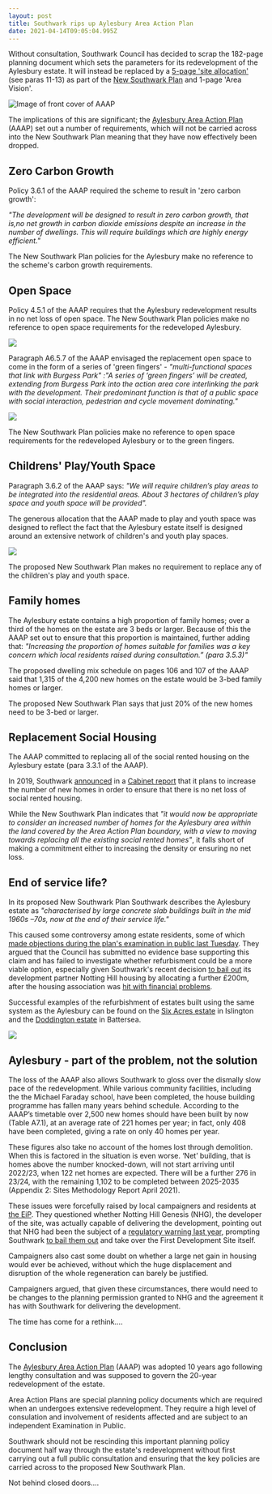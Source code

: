 ```yaml
---
layout: post
title: Southwark rips up Aylesbury Area Action Plan
date: 2021-04-14T09:05:04.995Z
---
```

Without consultation, Southwark Council has decided to scrap the 182-page planning document which sets the parameters for its redevelopment of the Aylesbury estate. It will instead be replaced by a [5-page 'site allocation'](img/nsp-aylesbury-background-paper-12-april-2021.pdf) (see paras 11-13) as part of the [New Southwark Plan](https://www.southwark.gov.uk/planning-and-building-control/planning-policy-and-transport-policy/new-southwark-plan) and 1-page 'Area Vision'.

![Image of front cover of AAAP](/img/screenshot_2021-04-14-aylesbury-area-action-plan-january-2010-aylesbury-aap-2010-pdf.png)

The implications of this are significant; the [Aylesbury Area Action Plan](https://www.southwark.gov.uk/planning-and-building-control/planning-policy-and-transport-policy/development-plan/area-action-plans-section/aylesbury-aap) (AAAP) set out a number of requirements, which will not be carried across into the New Southwark Plan meaning that they have now effectively been dropped.

## Zero Carbon Growth

Policy 3.6.1 of the AAAP required the scheme to result in 'zero carbon growth':

*"The development will be designed to result in zero carbon growth, that is,no net growth in carbon dioxide emissions despite an increase in the number of dwellings. This will require buildings which are highly energy efficient."*

The New Southwark Plan policies for the Aylesbury make no reference to the scheme's carbon growth requirements.

## Open Space

Policy 4.5.1 of the AAAP requires that the Aylesbury redevelopment results in no net loss of open space. The New Southwark Plan policies make no reference to open space requirements for the redeveloped Aylesbury.

![](/img/fdsgreenspace.jpg)

Paragraph A6.5.7 of the AAAP envisaged the replacement open space to come in the form of a series of 'green fingers' - *"multi-functional spaces that link with Burgess Park" :"A series of ‘green fingers’ will be created, extending from Burgess Park into the action area core interlinking the park with the development. Their predominant function is that of a public space with social interaction, pedestrian and cycle movement dominating."*

![](/img/screenshot_2021-04-24-richardleeproof-pdf.png)

The New Southwark Plan policies make no reference to open space requirements for the redeveloped Aylesbury or to the green fingers.

## Childrens' Play/Youth Space

Paragraph 3.6.2 of the AAAP says: *"We will require children’s play areas to be integrated into the residential areas. About 3 hectares of children’s play space and youth space will be provided".*

The generous allocation that the AAAP made to play and youth space was designed to reflect the fact that the Aylesbury estate itself is designed around an extensive network of children's and youth play spaces.

![](http://35percent.org/img/aylesburycourts.jpg)

The proposed New Southwark Plan makes no requirement to replace any of the children's play and youth space.

## Family homes

The Aylesbury estate contains a high proportion of family homes; over a third of the homes on the estate are 3 beds or larger. Because of this the AAAP set out to ensure that this proportion is maintained, further adding that: *"Increasing the proportion of homes suitable for families was a key concern which local residents raised during consultation.” (para 3.5.3)"*

The proposed dwelling mix schedule on pages 106 and 107 of the AAAP said that 1,315 of the 4,200 new homes on the estate would be 3-bed family homes or larger.

The proposed New Southwark Plan says that just 20% of the new homes need to be 3-bed or larger.

## Replacement Social Housing

The AAAP committed to replacing all of the social rented housing on the Aylesbury estate (para 3.3.1 of the AAAP).

In 2019, Southwark [announced](https://www.southwarknews.co.uk/news/aylesbury-regen-increase-in-social-rent-housing-in-phase-2-means-all-tenants-from-later-development-stages-will-have-off-plan-homes-ready-by-2028/) in a [Cabinet report](https://moderngov.southwark.gov.uk/documents/s81088/Report%20Aylesbury%20Regeneration%20Programme%20Moving%20Forward.pdf) that it plans to increase the number of new homes in order to ensure that there is no net loss of social rented housing. 

While the New Southwark Plan indicates that *"it would now be appropriate to consider an increased number of homes for  the  Aylesbury  area within  the  land  covered  by  the  Area  Action  Plan  boundary,  with  a  view  to moving towards replacing  all  the  existing  social  rented  homes"*, it falls short of making a commitment either to increasing the density or ensuring no net loss. 

## End of service life?

In its proposed New Southwark Plan Southwark describes the Aylesbury estate as *"characterised by large concrete slab buildings built in the mid 1960s –70s, now at the end of their service life."*

This caused some controversy among estate residents, some of which [made objections during the plan's examination in public last Tuesday](https://www.youtube.com/watch?v=l3CohnTQXhI). They argued that the Council has submitted no evidence base supporting this claim and has failed to investigate whether refurbisment could be a more viable option, especially given Southwark's recent decision [to bail out](http://35percent.org/2020-07-12-aylesbury-estate-fds-variation/) its development partner Notting Hill housing by allocating a further £200m, after the housing association was [hit with financial problems](https://www.insidehousing.co.uk/news/news/notting-hill-genesis-scales-back-development-plans-amid-changing-market-conditions-62506). 

Successful examples of the refurbishment of estates built using the same system as the Aylesbury can be found on the [Six Acres estate](http://crappistmartin.github.io/images/OCD28_SixAcresestateRefurb_Illustrations.pdf) in Islington and the [Doddington estate](/img/doddington.pdf) in Battersea.

![](/img/sixacresbeforeafter.jpg)

## Aylesbury - part of the problem, not the solution

The loss of the AAAP also allows Southwark to gloss over the dismally slow pace of the redevelopment.  While various community facilities, including the the Michael Faraday school, have been completed, the house building programme has fallen many years behind schedule.  According to the AAAP’s timetable over 2,500 new homes should have been built by now (Table A7.1), at an average rate of 221 homes per year; in fact, only 408 have been completed, giving a rate on only 40 homes per year.

These figures also take no account of the homes lost through demolition.  When this is factored in the situation is even worse.  ‘Net’ building, that is homes above the number knocked-down, will not start arriving until 2022/23, when 122 net homes are expected.  There will be a further 276 in 23/24, with the remaining 1,102 to be completed between 2025-2035 (Appendix 2: Sites Methodology Report April 2021).

These issues were forcefully raised by local campaigners and residents at [the EiP](https://www.youtube.com/watch?v=l3CohnTQXhI).  They questioned whether Notting Hill Genesis (NHG), the developer of the site, was actually capable of delivering the development, pointing out that NHG had been the subject of a [regulatory warning last year](https://www.gov.uk/government/publications/regulatory-judgement-notting-hill-genesis/previous-regulatory-judgement-notting-hill-genesis-31-july-2019), prompting Southwark [to bail them out](https://www.35percent.org/2020-07-12-aylesbury-estate-fds-variation/) and take over the First Development Site itself.

Campaigners also cast some doubt on whether a large net gain in housing would ever be achieved, without which the huge displacement and disruption of the whole regeneration can barely be justified.

Campaigners argued, that given these circumstances, there would need to be changes to the planning permission granted to NHG and the agreement it has with Southwark for delivering the development. 


The time has come for a rethink….

## Conclusion

The [Aylesbury Area Action Plan](https://www.southwark.gov.uk/planning-and-building-control/planning-policy-and-transport-policy/development-plan/area-action-plans-section/aylesbury-aap) (AAAP) was adopted 10 years ago following lengthy consultation and was supposed to govern the 20-year redevelopment of the estate.

Area Action Plans are special planning policy documents which are required when an undergoes extensive redevelopment. They require a high level of consulation and involvement of residents affected and are subject to an independent Examination in Public.

Southwark should not be rescinding this important planning policy document half way through the estate's redevelopment without first carrying out a full public consultation and ensuring that the key policies are carried across to the proposed New Southwark Plan.

Not behind closed doors....